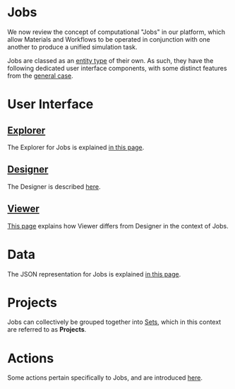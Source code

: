 # Jobs

We now review the concept of computational "Jobs" in our platform, which allow Materials and Workflows to be operated in conjunction with one another to produce a unified simulation task. 

Jobs are classed as an [entity type](/entities-general/overview.md) of their own. As such, they have the following dedicated user interface components, with some distinct features from the [general case](/entities-general/ui/overview.md).

# User Interface

## [Explorer](ui/explorer.md)

The Explorer for Jobs is explained [in this page](ui/explorer.md). 

## [Designer](/jobs-designer/overview.md) 

The Designer is described [here](/jobs-designer/overview.md).

## [Viewer](ui/viewer.md)
 
[This page](ui/viewer.md) explains how Viewer differs from Designer in the context of Jobs.  

# Data

The JSON representation for Jobs is explained [in this page](data.md).

# Projects

Jobs can collectively be grouped together into [Sets](/entities-general/sets.md), which in this context are referred to as **Projects**.

# Actions

Some actions pertain specifically to Jobs, and are introduced [here](actions/overview.md).

